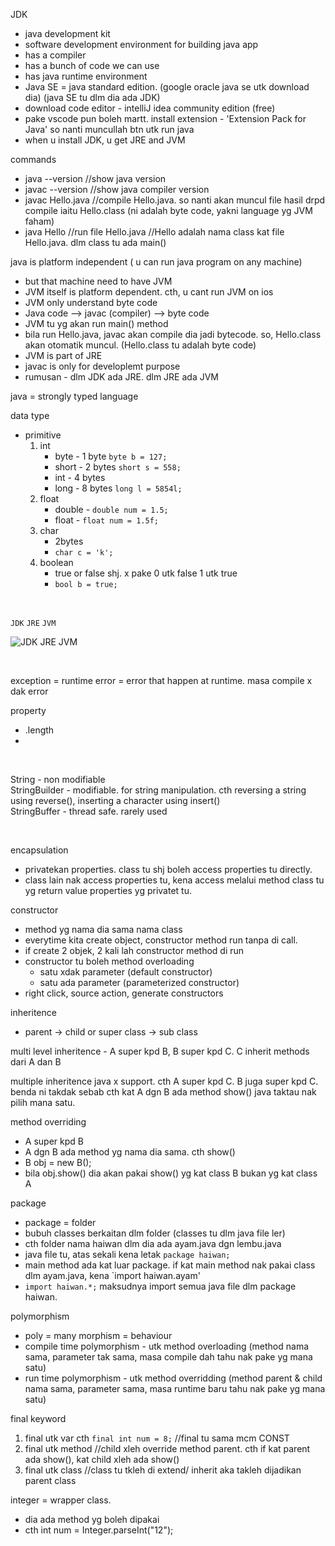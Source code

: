 JDK
* java development kit
* software development environment for building java app
* has a compiler
* has a bunch of code we can use
* has java runtime environment
* Java SE = java standard edition. (google oracle java se utk download dia) (java SE tu dlm dia ada JDK)
* download code editor - intelliJ idea community edition (free)
* pake vscode pun boleh martt. install extension - 'Extension Pack for Java' so nanti muncullah btn utk run java
* when u install JDK, u get JRE and JVM

commands
* java --version   //show java version
* javac --version  //show java compiler version
* javac Hello.java  //compile Hello.java.  so nanti akan muncul file hasil drpd compile iaitu Hello.class  (ni adalah byte code, yakni language yg JVM faham)
* java Hello   //run file Hello.java   //Hello adalah nama class kat file Hello.java.  dlm class tu ada main()


java is platform independent ( u can run java program on any machine)
* but that machine need to have JVM
* JVM itself is platform dependent. cth, u cant run JVM on ios
* JVM only understand byte code
* Java code --> javac (compiler) --> byte code
* JVM tu yg akan run main() method
* bila run Hello.java, javac akan compile dia jadi bytecode. so, Hello.class akan otomatik muncul. (Hello.class tu adalah byte code)
* JVM is part of JRE
* javac is only for developlemt purpose
* rumusan - dlm JDK ada JRE.  dlm JRE ada JVM

java = strongly typed language

data type
* primitive
   1. int
      * byte   - 1 byte  `byte b = 127;`
      * short  - 2 bytes `short s = 558;` 
      * int    - 4 bytes 
      * long   - 8 bytes `long l = 5854l;`
   3. float  
      * double  - `double num = 1.5;`
      * float   - `float num = 1.5f;`
   5. char
      * 2bytes
      * `char c = 'k';`
   8. boolean
      * true or false shj. x pake 0 utk false 1 utk true
      * `bool b = true;`

<br>

`JDK` `JRE` `JVM` 

![JDK JRE JVM](https://github.com/taqinasirr/java/assets/21170527/24b131f6-3593-4789-bfb9-a327aeaccb2d)

<br>

exception = runtime error = error that happen at runtime. masa compile x dak error

property
* .length
* 

<br>

String          - non modifiable   
StringBuilder   - modifiable.   for string manipulation. cth  reversing a string using reverse(),  inserting a character using insert()    
StringBuffer    - thread safe.   rarely used

<br>

encapsulation
* privatekan  properties. class tu shj boleh access properties tu directly.
* class lain nak access properties tu, kena access melalui method class tu yg return value properties yg privatet tu.

constructor
* method yg nama dia sama nama class
* everytime kita create object, constructor method run tanpa di call.
* if create 2 objek, 2 kali lah constructor method di run
* constructor tu boleh method overloading
  * satu xdak parameter (default constructor)
  * satu ada parameter (parameterized constructor)
* right click, source action, generate constructors

inheritence
* parent -> child   or   super class -> sub class

multi level inheritence  - A super kpd B, B super kpd C.   C inherit methods dari A dan B

multiple inheritence java x support. cth  A super kpd C. B juga super kpd C.  benda ni takdak sebab cth kat A dgn B ada method show() java taktau nak pilih mana satu.

method overriding
* A super kpd B
* A dgn B ada method yg nama dia sama. cth show()
* B obj = new B();
* bila obj.show()  dia akan pakai show() yg kat class B bukan yg kat class A


package
* package = folder
* bubuh classes berkaitan dlm folder (classes tu dlm java file ler)
* cth folder nama haiwan dlm dia ada ayam.java  dgn lembu.java
* java file tu, atas sekali kena letak `package haiwan;`
* main method ada kat luar package. if kat main method nak pakai class dlm ayam.java, kena `import haiwan.ayam'
* `import haiwan.*;` maksudnya import semua java file dlm package haiwan.

polymorphism
* poly = many    morphism = behaviour
* compile time polymorphism - utk method overloading (method nama sama, parameter tak sama, masa compile dah tahu nak pake yg mana satu)
* run time polymorphism - utk method overridding (method parent & child nama sama, parameter sama, masa runtime baru tahu nak pake yg mana satu)

final keyword
1. final utk var  cth `final int num = 8;`  //final tu sama mcm CONST
2. final utk method //child xleh override method parent. cth if kat parent ada show(), kat child xleh ada show()
3. final utk class //class tu tkleh di extend/ inherit aka takleh dijadikan parent class

integer = wrapper class.
* dia ada method yg boleh dipakai
* cth  int num = Integer.parseInt("12");



  




